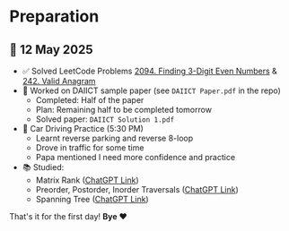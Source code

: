 # Preparation
## 📅 12 May 2025

- ✅ Solved LeetCode Problems [2094. Finding 3-Digit Even Numbers](https://leetcode.com/problems/finding-3-digit-even-numbers/) & [242. Valid Anagram](https://leetcode.com/problems/valid-anagram/) 
- 📘 Worked on DAIICT sample paper (see `DAIICT Paper.pdf` in the repo)
  - Completed: Half of the paper
  - Plan: Remaining half to be completed tomorrow
  - Solved paper: `DAIICT Solution 1.pdf`
- 🚗 Car Driving Practice (5:30 PM)
  - Learnt reverse parking and reverse 8-loop
  - Drove in traffic for some time
  - Papa mentioned I need more confidence and practice
- 📚 Studied:
  - Matrix Rank ([ChatGPT Link](https://chatgpt.com/c/6821a04a-2d90-800e-bfcd-d1f2ceb35306))
  - Preorder, Postorder, Inorder Traversals ([ChatGPT Link](https://chatgpt.com/c/6822075a-cbc4-800e-b803-abd81251457e))
  - Spanning Tree ([ChatGPT Link](https://chatgpt.com/c/682207f4-e5c4-800e-91b5-fef82d462eca))

That's it for the first day! **Bye ❤️**



